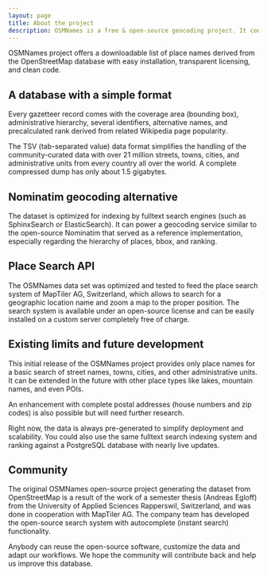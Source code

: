 ```yaml
---
layout: page
title: About the project
description: OSMNames is a free & open-source geocoding project. It consists of a database of place names and software for finding places with ranking, bbox, and hierarchy.
---
```


OSMNames project offers a downloadable list of place names derived from the OpenStreetMap database with easy installation, transparent licensing, and clean code.

## A database with a simple format

Every gazetteer record comes with the coverage area (bounding box), administrative hierarchy, several identifiers, alternative names, and precalculated rank derived from related Wikipedia page popularity.

The TSV (tab-separated value) data format simplifies the handling of the community-curated data with over 21 million streets, towns, cities, and administrative units from every country all over the world. A complete compressed dump has only about 1.5 gigabytes.

## Nominatim geocoding alternative

The dataset is optimized for indexing by fulltext search engines (such as SphinxSearch or ElasticSearch). It can power a geocoding service similar to the open-source Nominatim that served as a reference implementation, especially regarding the hierarchy of places, bbox, and ranking.

## Place Search API

The OSMNames data set was optimized and tested to feed the place search system of MapTiler AG, Switzerland, which allows to search for a geographic location name and zoom a map to the proper position. The search system is available under an open-source license and can be easily installed on a custom server completely free of charge.

## Existing limits and future development

This initial release of the OSMNames project provides only place names for a basic search of street names, towns, cities, and other administrative units. It can be extended in the future with other place types like lakes, mountain names, and even POIs.

An enhancement with complete postal addresses (house numbers and zip codes) is also possible but will need further research.

Right now, the data is always pre-generated to simplify deployment and scalability. You could also use the same fulltext search indexing system and ranking against a PostgreSQL database with nearly live updates.

## Community

The original OSMNames open-source project generating the dataset from OpenStreetMap is a result of the work of a semester thesis (Andreas Egloff) from the University of Applied Sciences Rapperswil, Switzerland, and was done in cooperation with MapTiler AG. The company team has developed the open-source search system with autocomplete (instant search) functionality.

Anybody can reuse the open-source software, customize the data and adapt our workflows. We hope the community will contribute back and help us improve this database.
